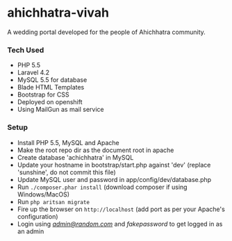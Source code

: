 # ahichhatra-vivah
A wedding portal developed for the people of Ahichhatra community.

### Tech Used
* PHP 5.5
* Laravel 4.2
* MySQL 5.5 for database
* Blade HTML Templates
* Bootstrap for CSS
* Deployed on openshift
* Using MailGun as mail service

### Setup
* Install PHP 5.5, MySQL and Apache
* Make the root repo dir as the document root in apache
* Create database 'achichhatra' in MySQL
* Update your hostname in bootstrap/start.php against 'dev' (replace 'sunshine', do not commit this file)
* Update MySQL user and password in app/config/dev/database.php
* Run `./composer.phar install` (download composer if using Windows/MacOS)
* Run `php aritsan migrate`
* Fire up the browser on `http://localhost` (add port as per your Apache's configuration)
* Login using *admin@random.com* and *fakepassword* to get logged in as an admin
